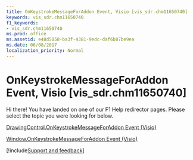 ```yaml
---
title: OnKeystrokeMessageForAddon Event, Visio [vis_sdr.chm11650740]
keywords: vis_sdr.chm11650740
f1_keywords:
- vis_sdr.chm11650740
ms.prod: office
ms.assetid: e48d5058-ba3f-4381-9edc-daf6b87be9ea
ms.date: 06/08/2017
localization_priority: Normal
---
```



# OnKeystrokeMessageForAddon Event, Visio [vis_sdr.chm11650740]

Hi there! You have landed on one of our F1 Help redirector pages. Please select the topic you were looking for below.

[DrawingControl.OnKeystrokeMessageForAddon Event (Visio)](http://msdn.microsoft.com/library/84847fcb-0cb1-cade-38fb-20c01b1262df%28Office.15%29.aspx)

[Window.OnKeystrokeMessageForAddon Event (Visio)](http://msdn.microsoft.com/library/88f72b93-6ec3-2fd1-cc78-c18f82f1b13d%28Office.15%29.aspx)

[!include[Support and feedback](~/includes/feedback-boilerplate.md)]